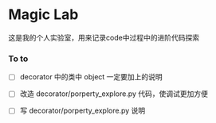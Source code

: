 # Magic Lab
这是我的个人实验室，用来记录code中过程中的进阶代码探索

### To to

- [ ] decorator 中的类中 object 一定要加上的说明
- [ ] 改造 decorator/porperty_explore.py 代码，使调试更加方便
- [ ] 写 decorator/porperty_explore.py 说明

